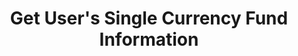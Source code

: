 ---
title: Get User's Single Currency Fund Information
position_number: 3
type: get
description: /user/balance/detail
parameters:
    -
        name: coin
        type: string
        mandatory: true
        default: N/A
        description: Currency
        ranges:
content_markdown: |-

              #### **Limit Flow Rules**

              200/s/apikey
left_code_blocks:
    -
        code_block: "public void getMarketConfig() {\r\n\tString text = HttpUtil.get(URL + \"/data/api/user/v1/getMarketConfig\");\r\n\tSystem.out.println(text);\r\n}"
        title: Java
        language: java
right_code_blocks:
    - code_block: |-
        {
         "msgInfo": {
            "code": "",
            "msg": ""
          },
          "msg": "",
          "data": {
            "availableBalance": 0,      //Available balance
            "coin": "",                 //Currency
            "isolatedMargin": 0,        //Frozen isolated margin
            "openOrderMarginFrozen": 0, //Frozen order
            "crossedMargin": 0,         //Crossed Margin
            "bonus": 0,                 //Bouns
            "coupon": 0,                //Coupon
            "walletBalance": 0          //Balance
          },
          "code": 200
        }
      title: Response
      language: json
---